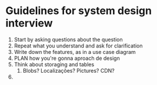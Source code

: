 # Guidelines for system design interview

1. Start by asking questions about the question
2. Repeat what you understand and ask for clarification
3. Write down the features, as in a use case diagram
4. PLAN how you're gonna aproach de design
5. Think about storaging and tables
   1. Blobs? Localizações? Pictures? CDN?
6.